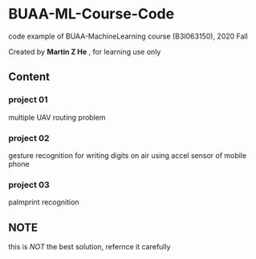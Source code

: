 # BUAA-ML-Course-Code

code example of BUAA-MachineLearning course (B3I063150), 2020 Fall

Created by **Martin Z He** , for learning use only

## Content

### project 01

multiple UAV routing problem

### project 02

gesture recognition for writing digits on air using accel sensor of mobile phone

### project 03

palmprint recognition

## NOTE

this is *NOT* the best solution, refernce it carefully
